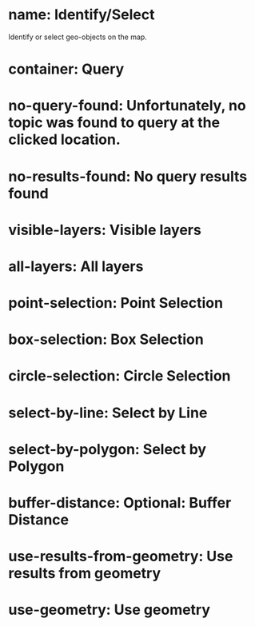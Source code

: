 ﻿# name: Identify/Select

Identify or select geo-objects on the map.

# container: Query

# no-query-found: Unfortunately, no topic was found to query at the clicked location.
# no-results-found: No query results found

# visible-layers: Visible layers
# all-layers: All layers

# point-selection: Point Selection
# box-selection: Box Selection
# circle-selection: Circle Selection
# select-by-line: Select by Line
# select-by-polygon: Select by Polygon

# buffer-distance: Optional: Buffer Distance

# use-results-from-geometry: Use results from geometry
# use-geometry: Use geometry
